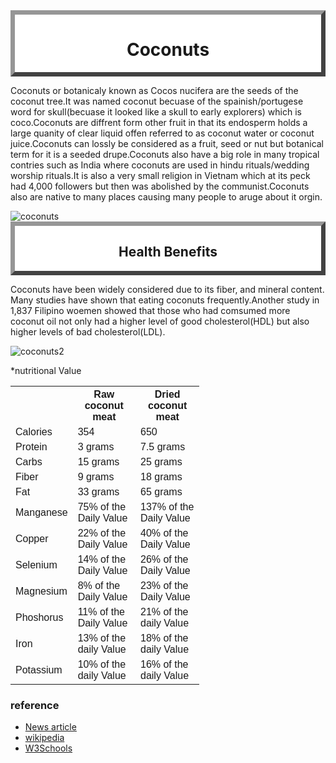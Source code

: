 <!DOCTYPE html>
<html>
<head>
<style>

body {
  background-color: orange;
  text-align: left;
  color: black;
  font-family: Arial, Helvetica, sans-serif;
}

h1 {text-align: center;
}
#customers {
  font-family: "Trebuchet MS", Arial, Helvetica, sans-serif;
  border-collapse: collapse;
  width: 60%;
}

#customers td, #customers th {
  border: 1px solid #ddd;
  padding: 8px;
}

#customers tr:nth-child(even){background-color: #f2f2f2;}

#customers tr:nth-child(odd){background-color: #c9c9c9;}

#customers tr:hover {background-color: #ddd;}

#customers th {
  padding-top: 12px;
  padding-bottom: 12px;
  text-align: left;
  background-color: black;
  color: white;
}
.myDiv {
  border: 7px outset #969696;
  background-color: white;
  text-align: center;
}

</style>
</head>
<body>

<div class="myDiv">
  <h1>Coconuts</h1>
</div>
  <p>Coconuts or botanicaly known as Cocos nucifera are the seeds of the coconut tree.It was named coconut becuase of the spainish/portugese word for skull(becuase it looked like a skull to early explorers) which is coco.Coconuts are diffrent form other fruit in that its endosperm holds a large quanity of clear liquid offen referred to as coconut water or coconut juice.Coconuts can lossly be considered as a fruit, seed or nut but botanical term for it is a seeded drupe.Coconuts also have a big role in many tropical contries such as India where coconuts are used in hindu rituals/wedding worship rituals.It is also a very small religion in Vietnam which at its peck had 4,000 followers but then was abolished by the communist.Coconuts also are native to many places causing many people to aruge about it orgin.</p>

<img src="coconut1.jpg" alt="coconuts">

<div class="myDiv">
<h2>Health Benefits</h2>
</div>

<p>Coconuts have been widely considered due to its fiber, and mineral content. Many studies have shown that eating coconuts frequently.Another study in 1,837 Filipino woemen showed that those who had comsumed more coconut oil not only had a higher level of good cholesterol(HDL) but also higher levels of bad cholesterol(LDL).</p>
<img src="coconutpic.png" alt="coconuts2">

<p>*nutritional Value</p>

<table id="customers">
  <tr>
    <th>        </th>
    <th>Raw coconut meat</th>
    <th>Dried coconut meat</th>
  </tr>
  <tr>
    <td>Calories</td>
    <td>354</td>
    <td>650</td>
  </tr>
  <tr>
    <td>Protein</td>
    <td>3 grams</td>
    <td>7.5 grams</td>
  </tr>
  <tr>
    <td>Carbs</td>
    <td>15 grams</td>
    <td>25 grams</td>
  </tr>
  <tr>
    <td>Fiber</td>
    <td>9 grams</td>
    <td>18 grams</td>
  </tr>
  <tr>
    <td>Fat</td>
    <td>33 grams</td>
    <td>65 grams</td>
  </tr>
  <tr>
    <td>Manganese</td>
    <td>75% of the Daily Value</td>
    <td>137% of the Daily Value</td>
  </tr>
  <tr>
    <td>Copper</td>
    <td>22% of the Daily Value</td>
    <td>40% of the Daily Value</td>
  </tr>
  <tr>
    <td>Selenium</td>
    <td>14% of the Daily Value</td>
    <td>26% of the Daily Value</td>
  </tr>
  <tr>
    <td>Magnesium</td>
    <td>8% of the Daily Value</td>
    <td>23% of the Daily Value</td>
  </tr>
  <tr>
    <td>Phoshorus</td>
    <td>11% of the Daily Value</td>
    <td>21% of the daily Value</td>
  </tr>
  <tr>
    <td>Iron</td>
    <td>13% of the daily Value</td>
    <td>18% of the daily Value</td>
  </tr>
  <tr>
    <td>Potassium</td>
    <td>10% of the daily Value</td>
    <td>16% of the daily Value</td>
  </tr>
</table>


<h3>reference</h3>
<ul>
  <li><a href="https://www.healthline.com/nutrition/coconut-nutrition#TOC_TITLE_HDR_3" target="_blank">News article</a></li>
  <li><a href="https://en.wikipedia.org/wiki/Coconut/" target="_blank">wikipedia</a></li>
  <li><a href="https://www.w3schools.com/" target="_blank">W3Schools</a></li>
</ul>

</body>
</html>
